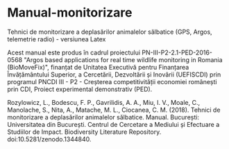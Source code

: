 # Manual-monitorizare
Tehnici de monitorizare a deplasărilor animalelor sălbatice (GPS, Argos, telemetrie radio) - versiunea Latex

Acest manual este produs în cadrul proiectului PN-III-P2-2.1-PED-2016-0568 "Argos based applications for real time wildlife monitoring in Romania (BioMoveFix)", finanțat de Unitatea Executivă pentru Finanțarea Învățământului Superior, a Cercetării, Dezvoltării și Inovării (UEFISCDI) prin programul PNCDI III - P2 - Creșterea competitivității economiei românești prin CDI, Proiect experimental demonstrativ (PED).

Rozylowicz, L., Bodescu, F. P., Gavrilidis, A. A., Miu, I. V., Moale, C., Manolache, S., Nita, A., Matache, M. L., Ciocanea, C. M. (2018). Tehnici de monitorizare a deplasărilor animalelor sălbatice. Manual. București: Universitatea din București. Centrul de Cercetare a Mediului și Efectuare a Studiilor de Impact. Biodiversity Literature Repository. doi:10.5281/zenodo.1344840.
